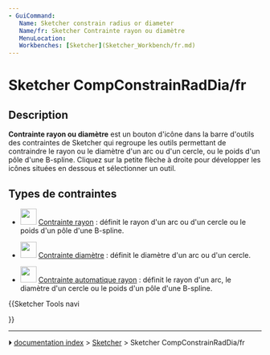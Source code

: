 ```yaml
---
- GuiCommand:
   Name: Sketcher constrain radius or diameter
   Name/fr: Sketcher Contrainte rayon ou diamètre
   MenuLocation: 
   Workbenches: [Sketcher](Sketcher_Workbench/fr.md)
---
```


# Sketcher CompConstrainRadDia/fr

## Description

**Contrainte rayon ou diamètre** est un bouton d\'icône dans la barre d\'outils des contraintes de Sketcher qui regroupe les outils permettant de contraindre le rayon ou le diamètre d\'un arc ou d\'un cercle, ou le poids d\'un pôle d\'une B-spline. Cliquez sur la petite flèche à droite pour développer les icônes situées en dessous et sélectionner un outil.



## Types de contraintes 

-   <img alt="" src=images/Sketcher_ConstrainRadius.svg  style="width:32px;"> [Contrainte rayon](Sketcher_ConstrainRadius/fr.md) : définit le rayon d\'un arc ou d\'un cercle ou le poids d\'un pôle d\'une B-spline.

-   <img alt="" src=images/Sketcher_ConstrainDiameter.svg  style="width:32px;"> [Contrainte diamètre](Sketcher_ConstrainDiameter/fr.md) : définit le diamètre d\'un arc ou d\'un cercle.

-   <img alt="" src=images/Sketcher_ConstrainRadiam.svg  style="width:32px;"> [Contrainte automatique rayon](Sketcher_ConstrainRadiam/fr.md) : définit le rayon d\'un arc, le diamètre d\'un cercle ou le poids d\'un pôle d\'une B-spline.





{{Sketcher Tools navi

}}



---
⏵ [documentation index](../README.md) > [Sketcher](Sketcher_Workbench.md) > Sketcher CompConstrainRadDia/fr

